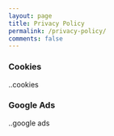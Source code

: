 ```yaml
---
layout: page
title: Privacy Policy
permalink: /privacy-policy/
comments: false
---
```


### Cookies
..cookies

### Google Ads
..google ads